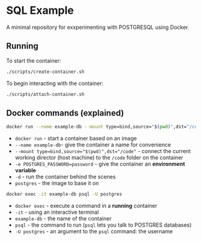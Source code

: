 # SQL Example

A minimal repository for exxperimenting with POSTGRESQL using Docker.

## Running

To start the container:

```bash
./scripts/create-container.sh
```

To begin interacting with the container:

```bash
./scripts/attach-container.sh
```

## Docker commands (explained)

```bash
docker run --name example-db --mount type=bind,source="$(pwd)",dst="/code" -e POSTGRES_PASSWORD=password -d postgres
```

- `docker run` - start a container based on an image
- `--name example-db`- give the container a name for convenience
- `--mount type=bind,source="$(pwd)",dst="/code"` - connect the current working director (host machine) to the `/code` folder on the container
- `-e POSTGRES_PASSWORD=password` - give the container an **environment variable**
- `-d` - run the container behind the scenes
- `postgres` - the image to base it on

```bash
docker exec -it example-db psql -U postgres
```

- `docker exec` - execute a command in a **running** container
- `-it` - using an interactive terminal
- `example-db` - the name of the container
- `psql` - the command to run (`psql` lets you talk to POSTGRES databases)
- `-U postgres` - an argument to the `psql` command: the username